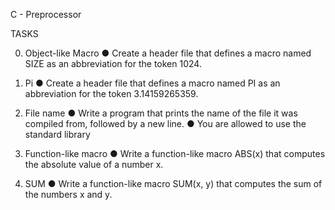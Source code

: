 C - Preprocessor

TASKS

0. Object-like Macro
●	Create a header file that defines a macro named SIZE as an abbreviation for the token 1024.

1. Pi
●	Create a header file that defines a macro named PI as an abbreviation for the token 3.14159265359.

2. File name
●	Write a program that prints the name of the file it was compiled from, followed by a new line.
●	You are allowed to use the standard library

3. Function-like macro
●	Write a function-like macro ABS(x) that computes the absolute value of a number x.

4. SUM
●	Write a function-like macro SUM(x, y) that computes the sum of the numbers x and y.

